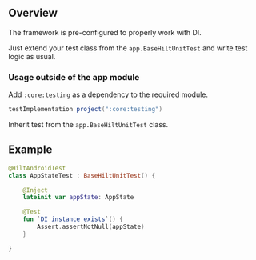 ## Overview

The framework is pre-configured to properly work with DI.

Just extend your test class from the `app.BaseHiltUnitTest` and write test logic as usual.

### Usage outside of the app module

Add `:core:testing` as a dependency to the required module.

```groovy
testImplementation project(":core:testing")
```

Inherit test from the `app.BaseHiltUnitTest` class.

## Example

```kotlin
@HiltAndroidTest
class AppStateTest : BaseHiltUnitTest() {

    @Inject
    lateinit var appState: AppState

    @Test
    fun `DI instance exists`() {
        Assert.assertNotNull(appState)
    }

}
```
